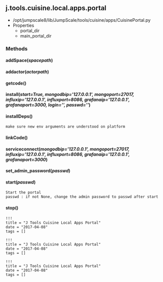 <!-- toc -->
## j.tools.cuisine.local.apps.portal

- /opt/jumpscale8/lib/JumpScale/tools/cuisine/apps/CuisinePortal.py
- Properties
    - portal_dir
    - main_portal_dir

### Methods

#### addSpace(*spacepath*) 

#### addactor(*actorpath*) 

#### getcode() 

#### install(*start=True, mongodbip='127.0.0.1', mongoport=27017, influxip='127.0.0.1', influxport=8086, grafanaip='127.0.0.1', grafanaport=3000, login='', passwd=''*) 

#### installDeps() 

```
make sure new env arguments are understood on platform

```

#### linkCode() 

#### serviceconnect(*mongodbip='127.0.0.1', mongoport=27017, influxip='127.0.0.1', influxport=8086, grafanaip='127.0.0.1', grafanaport=3000*) 

#### set_admin_password(*passwd*) 

#### start(*passwd*) 

```
Start the portal
passwd : if not None, change the admin password to passwd after start

```

#### stop() 


```
!!!
title = "J Tools Cuisine Local Apps Portal"
date = "2017-04-08"
tags = []
```

```
!!!
title = "J Tools Cuisine Local Apps Portal"
date = "2017-04-08"
tags = []
```

```
!!!
title = "J Tools Cuisine Local Apps Portal"
date = "2017-04-08"
tags = []
```
